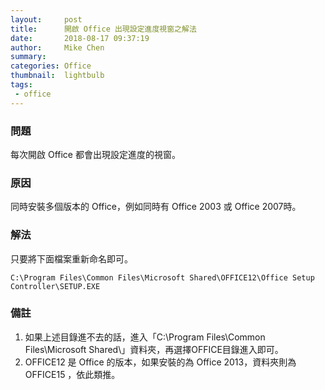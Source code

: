 ```yaml
---
layout:     post
title:      開啟 Office 出現設定進度視窗之解法
date:       2018-08-17 09:37:19
author:     Mike Chen
summary:    
categories: Office
thumbnail:  lightbulb
tags:
 - office
---
```


### 問題

每次開啟 Office 都會出現設定進度的視窗。

### 原因

同時安裝多個版本的 Office，例如同時有 Office 2003 或 Office 2007時。

### 解法

只要將下面檔案重新命名即可。

```
C:\Program Files\Common Files\Microsoft Shared\OFFICE12\Office Setup Controller\SETUP.EXE
```

### 備註
1. 如果上述目錄進不去的話，進入「C:\Program Files\Common Files\Microsoft Shared\」資料夾，再選擇OFFICE目錄進入即可。
2. OFFICE12 是 Office 的版本，如果安裝的為 Office 2013，資料夾則為 OFFICE15 ，依此類推。